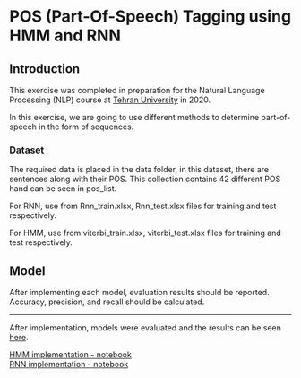 # POS (Part-Of-Speech) Tagging using HMM and RNN

## Introduction
This exercise was completed in preparation for the Natural Language Processing (NLP) course at [Tehran University](https://ut.ac.ir/en) in  2020.

In this exercise, we are going to use different methods to determine part-of-speech in the form of sequences. 

### Dataset

The required data is placed in the data folder, in this dataset, there are sentences along with their POS. This collection contains 42 different POS hand can be seen in pos_list.

For RNN, use from Rnn_train.xlsx, Rnn_test.xlsx files for training and test respectively.

For HMM, use from viterbi_train.xlsx, viterbi_test.xlsx files for training and test respectively.

## Model
After implementing each model, evaluation results should be reported. Accuracy, precision, and recall should be calculated.

---

After implementation, models were evaluated and the results can be seen [here](CA4_report.pdf).

[HMM implementation - notebook](CA4_HMM.ipynb) <br>
[RNN implementation - notebook](CA4_RNN.ipynb) <br>

